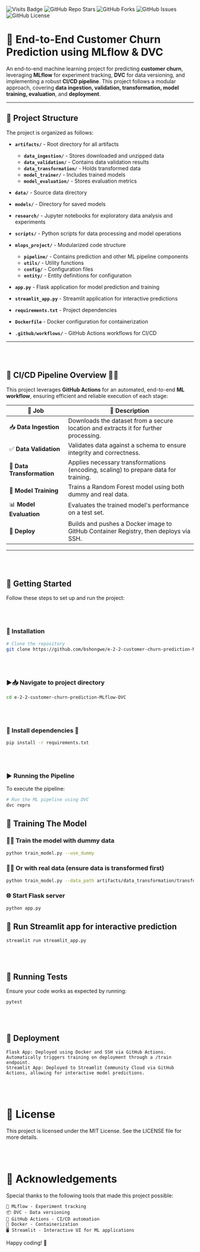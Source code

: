![Visits Badge](https://badges.pufler.dev/visits/bshongwe/e-2-2-customer-churn-prediction-MLflow-DVC)
![GitHub Repo Stars](https://img.shields.io/github/stars/bshongwe/e-2-2-customer-churn-prediction-MLflow-DVC)
![GitHub Forks](https://img.shields.io/github/forks/bshongwe/e-2-2-customer-churn-prediction-MLflow-DVC)
![GitHub Issues](https://img.shields.io/github/issues/bshongwe/e-2-2-customer-churn-prediction-MLflow-DVC)
![GitHub License](https://img.shields.io/github/license/bshongwe/e-2-2-customer-churn-prediction-MLflow-DVC)

# 🚀 End-to-End Customer Churn Prediction using MLflow & DVC  

An end-to-end machine learning project for predicting **customer churn**, leveraging **MLflow** for experiment tracking, **DVC** for data versioning, and implementing a robust **CI/CD pipeline**. This project follows a modular approach, covering **data ingestion, validation, transformation, model training, evaluation**, and **deployment**.

---

## 📁 Project Structure  

The project is organized as follows:

- **`artifacts/`** - Root directory for all artifacts  
  - **`data_ingestion/`** - Stores downloaded and unzipped data  
  - **`data_validation/`** - Contains data validation results  
  - **`data_transformation/`** - Holds transformed data  
  - **`model_trainer/`** - Includes trained models  
  - **`model_evaluation/`** - Stores evaluation metrics  

- **`data/`** - Source data directory  
- **`models/`** - Directory for saved models  
- **`research/`** - Jupyter notebooks for exploratory data analysis and experiments  
- **`scripts/`** - Python scripts for data processing and model operations  
- **`mlops_project/`** - Modularized code structure  
  - **`pipeline/`** - Contains prediction and other ML pipeline components  
  - **`utils/`** - Utility functions  
  - **`config/`** - Configuration files  
  - **`entity/`** - Entity definitions for configuration  

- **`app.py`** - Flask application for model prediction and training  
- **`streamlit_app.py`** - Streamlit application for interactive predictions  
- **`requirements.txt`** - Project dependencies  
- **`Dockerfile`** - Docker configuration for containerization  
- **`.github/workflows/`** - GitHub Actions workflows for CI/CD

---
<br></br>
## 🚀 CI/CD Pipeline Overview 🚀🎯

This project leverages **GitHub Actions** for an automated, end-to-end **ML workflow**, ensuring efficient and reliable execution of each stage:

| 🔧 **Job**               | 📌 **Description** |
|-------------------------|--------------------|
| 📥 **Data Ingestion**   | Downloads the dataset from a secure location and extracts it for further processing. |
| ✅ **Data Validation**  | Validates data against a schema to ensure integrity and correctness. |
| 🔄 **Data Transformation** | Applies necessary transformations (encoding, scaling) to prepare data for training. |
| 🤖 **Model Training**   | Trains a Random Forest model using both dummy and real data. |
| 📊 **Model Evaluation** | Evaluates the trained model's performance on a test set. |
| 🚀 **Deploy**           | Builds and pushes a Docker image to GitHub Container Registry, then deploys via SSH. |

---

<br></br>
## 🚀 Getting Started  

Follow these steps to set up and run the project:

<br></br>
### 🔧 Installation  

```bash
# Clone the repository  
git clone https://github.com/bshongwe/e-2-2-customer-churn-prediction-MLflow-DVC.git
```

<br></br>
### ▶️📥 Navigate to project directory  

```bash
cd e-2-2-customer-churn-prediction-MLflow-DVC
```

<br></br>
### 🚀 Install dependencies 🔧

```bash
pip install -r requirements.txt
```

<br></br>
### ▶️ Running the Pipeline
To execute the pipeline:

```bash
# Run the ML pipeline using DVC
dvc repro
```

## 🤖 Training The Model

### 🤖📜 Train the model with dummy data

```bash
python train_model.py --use_dummy
```

### 🤖📜 Or with real data (ensure data is transformed first)

```bash
python train_model.py --data_path artifacts/data_transformation/transformed_data.csv --target_column Exited
```

### 🌐 Start Flask server
```bash
python app.py
```

## 🚀 Run Streamlit app for interactive prediction

```bash
streamlit run streamlit_app.py
```

<br></br>
## 🧪 Running Tests

Ensure your code works as expected by running:

```bash
pytest
```

<br></br>
## 🐳 Deployment

    Flask App: Deployed using Docker and SSH via GitHub Actions. Automatically triggers training on deployment through a /train endpoint.
    Streamlit App: Deployed to Streamlit Community Cloud via GitHub Actions, allowing for interactive model predictions.


<br></br>
# 📜 License
This project is licensed under the MIT License. See the LICENSE file for more details.

<br></br>
# 🙌 Acknowledgements
Special thanks to the following tools that made this project possible:  

    🧪 MLflow - Experiment tracking  
    📦 DVC - Data versioning  
    🚀 GitHub Actions - CI/CD automation  
    🐳 Docker - Containerization  
    🖥️ Streamlit - Interactive UI for ML applications


Happy coding! 🚀
